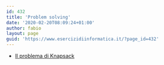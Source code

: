 ```yaml
---
id: 432
title: 'Problem solving'
date: '2020-02-20T08:09:24+01:00'
author: fabio
layout: page
guid: 'https://www.esercizidiinformatica.it/?page_id=432'
---
```


- [Il problema di Knapsack](https://www.esercizidiinformatica.it/il-problema-di-knapsack/)